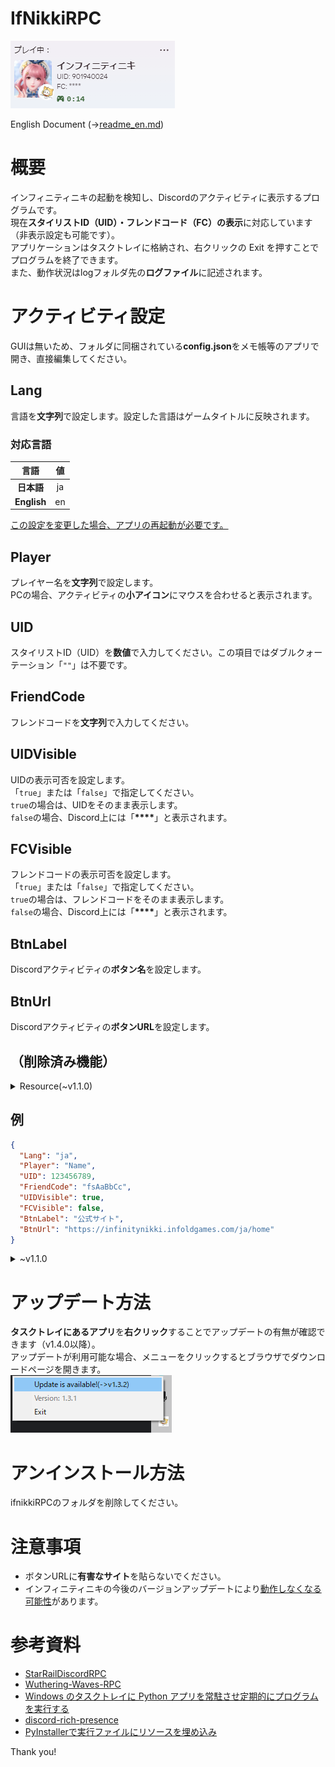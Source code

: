 # IfNikkiRPC

![Discord Rich Presence](./img/rpc_new.PNG)

English Document (→[readme_en.md](./others/readme_en.md))

# 概要
インフィニティニキの起動を検知し、Discordのアクティビティに表示するプログラムです。<br>
現在**スタイリストID（UID）・フレンドコード（FC）の表示**に対応しています（非表示設定も可能です）。<br>
アプリケーションはタスクトレイに格納され、右クリックの Exit を押すことでプログラムを終了できます。<br>
また、動作状況はlogフォルダ先の**ログファイル**に記述されます。

# アクティビティ設定
GUIは無いため、フォルダに同梱されている**config.json**をメモ帳等のアプリで開き、直接編集してください。

## Lang
言語を**文字列**で設定します。設定した言語はゲームタイトルに反映されます。<br>

### 対応言語
|     言語      |  値   |
|:-----------:|:----:|
|   **日本語**   |  ja  |
| **English** |  en  |

<INS>この設定を変更した場合、アプリの再起動が必要です。</INS>

## Player
プレイヤー名を**文字列**で設定します。<br>
PCの場合、アクティビティの**小アイコン**にマウスを合わせると表示されます。

## UID
スタイリストID（UID）を**数値**で入力してください。この項目ではダブルクォーテーション「`""`」は不要です。

## FriendCode
フレンドコードを**文字列**で入力してください。

## UIDVisible
UIDの表示可否を設定します。<br>
「`true`」または「`false`」で指定してください。<br>
`true`の場合は、UIDをそのまま表示します。<br>
`false`の場合、Discord上には「__****__」と表示されます。

## FCVisible
フレンドコードの表示可否を設定します。<br>
「`true`」または「`false`」で指定してください。<br>
`true`の場合は、フレンドコードをそのまま表示します。<br>
`false`の場合、Discord上には「__****__」と表示されます。

## BtnLabel
Discordアクティビティの**ボタン名**を設定します。

## BtnUrl
Discordアクティビティの**ボタンURL**を設定します。

## （削除済み機能）
<details>
<summary>Resource(~v1.1.0)</summary>

インストール先フォルダのファイルからUIDを自動検出する手法を取っています。<br>
インフィニティニキのゲームリソースが保存されているフォルダを絶対パスで指定します。<br>
ディレクトリの移動は**バックスラッシュ2つ**「`\\`」を使ってください。

</details>

## 例
```json
{
  "Lang": "ja",
  "Player": "Name",
  "UID": 123456789,
  "FriendCode": "fsAaBbCc",
  "UIDVisible": true,
  "FCVisible": false,
  "BtnLabel": "公式サイト",
  "BtnUrl": "https://infinitynikki.infoldgames.com/ja/home"
}
```

<details>
<summary>~v1.1.0</summary>

```json
{
  "Resource": "D:\\Program Files\\InfinityNikki\\",
  "UIDVisible": true,
  "BtnLabel": "公式サイト",
  "BtnUrl": "https://infinitynikki.infoldgames.com/ja/home"
}
```

</details>

# アップデート方法
**タスクトレイにあるアプリ**を**右クリック**することでアップデートの有無が確認できます（v1.4.0以降）。<br>
アップデートが利用可能な場合、メニューをクリックするとブラウザでダウンロードページを開きます。<br>
![Update Image](./img/update_check.PNG)

# アンインストール方法
ifnikkiRPCのフォルダを削除してください。

# 注意事項
* ボタンURLに**有害なサイト**を貼らないでください。
* インフィニティニキの今後のバージョンアップデートにより<INS>動作しなくなる可能性</INS>があります。

# 参考資料
- [StarRailDiscordRPC](https://github.com/Gattxxa/StarRailDiscordRPC)
- [Wuthering-Waves-RPC](https://github.com/xAkre/Wuthering-Waves-RPC)
- [Windows のタスクトレイに Python アプリを常駐させ定期的にプログラムを実行する](https://qiita.com/bassan/items/3025eeb6fd2afa03081b)
- [discord-rich-presence](https://pypi.org/project/discord-rich-presence/)
- [PyInstallerで実行ファイルにリソースを埋め込み](https://qiita.com/firedfly/items/f6de5cfb446da4b53eeb)

Thank you!